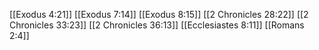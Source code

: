 [[Exodus 4:21]]
[[Exodus 7:14]]
[[Exodus 8:15]]
[[2 Chronicles 28:22]]
[[2 Chronicles 33:23]]
[[2 Chronicles 36:13]]
[[Ecclesiastes 8:11]]
[[Romans 2:4]]

